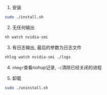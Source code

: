 1. 安装
```bash
sudo ./install.sh
```

2. 无任何输出
```bash
nh watch nvidia-smi
```

3. 有日志输出, 最后的参数为日志文件
```bash
nhlog watch nvidia-smi ./logs
```

4. `nhmgr`查看nohup记录, `-c`清除已经关闭的进程

5. 卸载
```bash
sudo ./uninstall.sh
```
